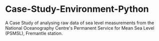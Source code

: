 # Case-Study-Environment-Python
A Case Study of analysing raw data of sea level measurements from the National Oceanography Centre's Permanent Service for Mean Sea Level (PSMSL), Fremantle station.
